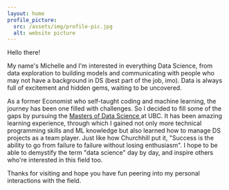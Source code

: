 ```yaml
---
layout: home
profile_picture:
  src: /assets/img/profile-pic.jpg
  alt: website picture
---
```


<p>
  Hello there! 
</p>

<p>
  My name's Michelle and I'm interested in everything Data Science, from data exploration to building models and communicating with people who may not have a background in DS (best part of the job, imo). Data is always full of excitement and hidden gems, waiting to be uncovered.
</p>

<p>
  As a former Economist who self-taught coding and machine learning, the journey has been one filled with challenges. So I decided to fill some of the gaps by pursuing the <a href="https://ubc-mds.github.io/descriptions"> Masters of Data Science </a> at UBC. It has been amazing learning experience, through which I gained not only more technical programming skills and ML knowledge but also learned how to manage DS projects as a team player. Just like how Churchhill put it, "Success is the ability to go from failure to failure without losing enthusiasm". I hope to be able to demystify the term "data science" day by day, and inspire others who're interested in this field too.
</p>

<p>
  Thanks for visiting and hope you have fun peering into my personal interactions with the field.
</p>
